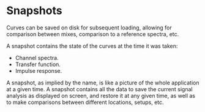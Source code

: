 # Snapshots
Curves can be saved on disk for subsequent loading, allowing for comparison between mixes, comparison to a reference spectra, etc.

A snapshot contains the state of the curves at the time it was taken:

* Channel spectra.
* Transfer function.
* Impulse response.


A snapshot, as implied by the name, is like a picture of the whole application at a given time. 
A snapshot contains all the data to save the current signal analysis as displayed on screen, and restore it at any given time, as well as to make comparisons between different locations, setups, etc.


